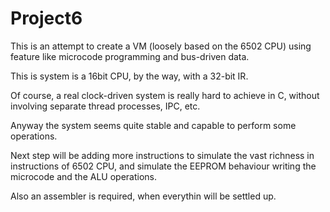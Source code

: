 # Project6

This is an attempt to create a VM (loosely based on the 6502 CPU) using feature like microcode programming and bus-driven data.

This is system is a 16bit CPU, by the way, with a 32-bit IR.

Of course, a real clock-driven system is really hard to achieve in C, without involving separate thread processes, IPC, etc.

Anyway the system seems quite stable and capable to perform some operations.

Next step will be adding more instructions to simulate the vast richness in instructions of 6502 CPU, and simulate the EEPROM behaviour writing the microcode 
and the ALU operations.

Also an assembler is required, when everythin will be settled up.
